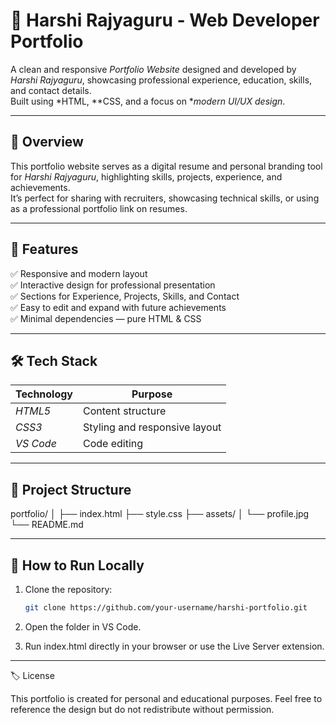 # 💼 Harshi Rajyaguru - Web Developer Portfolio



A clean and responsive *Portfolio Website* designed and developed by *Harshi Rajyaguru*, showcasing professional experience, education, skills, and contact details.  
Built using *HTML, **CSS, and a focus on **modern UI/UX design*.

---

## 🌟 Overview

This portfolio website serves as a digital resume and personal branding tool for *Harshi Rajyaguru*, highlighting skills, projects, experience, and achievements.  
It’s perfect for sharing with recruiters, showcasing technical skills, or using as a professional portfolio link on resumes.

---

## 🧩 Features

✅ Responsive and modern layout  
✅ Interactive design for professional presentation  
✅ Sections for Experience, Projects, Skills, and Contact  
✅ Easy to edit and expand with future achievements  
✅ Minimal dependencies — pure HTML & CSS  

---

## 🛠 Tech Stack

| Technology | Purpose |
|-------------|----------|
| *HTML5* | Content structure |
| *CSS3* | Styling and responsive layout |
| *VS Code* | Code editing |

---

## 📁 Project Structure

portfolio/ │ ├── index.html ├── style.css ├── assets/ │   └── profile.jpg └── README.md

---

## 🚀 How to Run Locally

1. Clone the repository:
   ```bash
   git clone https://github.com/your-username/harshi-portfolio.git

2. Open the folder in VS Code.


3. Run index.html directly in your browser or use the Live Server extension.



---

🏷 License

This portfolio is created for personal and educational purposes.
Feel free to reference the design but do not redistribute without permission.


